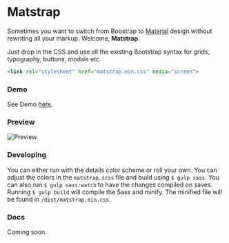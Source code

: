 # Matstrap

Sometimes you want to switch from Boostrap to [Material](https://material.io) design without rewriting all your markup. Welcome, **Matstrap**.

Just drop in the CSS and use all the existing Bootstrap syntax for grids, typography, buttons, modals etc.

``` html
<link rel="stylesheet" href="matstrap.min.css" media="screen">
```

### Demo

See Demo [here](https://matstrap.markmoffat.com/demo.html).

### Preview

![Preview](https://matstrap.markmoffat.com/matstrap-screenshot.png)

### Developing

You can either run with the details color scheme or roll your own. You can adjust the colors in the `matstrap.scss` file and build using `$ gulp sass`. You can also run `$ gulp sass:watch` to have the changes compiled on saves. Running `$ gulp build` will compile the Sass and minify. The minified file will be found in `/dist/matstrap.min.css`.

### Docs

Coming soon.